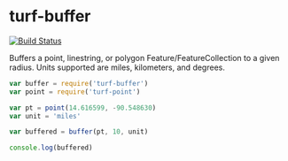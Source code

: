 turf-buffer
===========
[![Build Status](https://travis-ci.org/Turfjs/turf-buffer.svg)](https://travis-ci.org/Turfjs/turf-buffer)

Buffers a point, linestring, or polygon Feature/FeatureCollection to a given radius. Units supported are miles, kilometers, and degrees.

```js
var buffer = require('turf-buffer')
var point = require('turf-point')

var pt = point(14.616599, -90.548630)
var unit = 'miles'

var buffered = buffer(pt, 10, unit)

console.log(buffered)
``` 